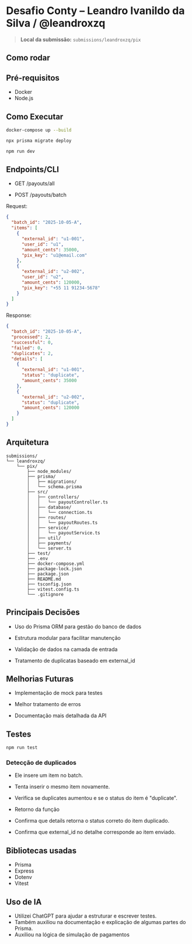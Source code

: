# Desafio Conty – Leandro Ivanildo da Silva / @leandroxzq

> **Local da submissão:** `submissions/leandroxzq/pix`

## Como rodar

## Pré-requisitos

- Docker
- Node.js

## Como Executar

```bash
docker-compose up --build

npx prisma migrate deploy

npm run dev
```

## Endpoints/CLI

- GET /payouts/all

- POST /payouts/batch

Request:

```json
{
  "batch_id": "2025-10-05-A",
  "items": [
    {
      "external_id": "u1-001",
      "user_id": "u1",
      "amount_cents": 35000,
      "pix_key": "u1@email.com"
    },
    {
      "external_id": "u2-002",
      "user_id": "u2",
      "amount_cents": 120000,
      "pix_key": "+55 11 91234-5678"
    }
  ]
}
```

Response:

```json
{
  "batch_id": "2025-10-05-A",
  "processed": 2,
  "successful": 0,
  "failed": 0,
  "duplicates": 2,
  "details": [
    {
      "external_id": "u1-001",
      "status": "duplicate",
      "amount_cents": 35000
    },
    {
      "external_id": "u2-002",
      "status": "duplicate",
      "amount_cents": 120000
    }
  ]
}
```

## Arquitetura

```text
submissions/
└── leandroxzq/
    └── pix/
        ├── node_modules/
        ├── prisma/
        │   ├── migrations/
        │   └── schema.prisma
        ├── src/
        │   ├── controllers/
        │   │   └── payoutController.ts
        │   ├── database/
        │   │   └── connection.ts
        │   ├── routes/
        │   │   └── payoutRoutes.ts
        │   ├── service/
        │   │   └── payoutService.ts
        │   ├── util/
        │   ├── payments/
        │   └── server.ts
        ├── test/
        ├── .env
        ├── docker-compose.yml
        ├── package-lock.json
        ├── package.json
        ├── README.md
        ├── tsconfig.json
        ├── vitest.config.ts
        └── .gitignore
```

## Principais Decisões

- Uso do Prisma ORM para gestão do banco de dados

- Estrutura modular para facilitar manutenção

- Validação de dados na camada de entrada

- Tratamento de duplicatas baseado em external_id

## Melhorias Futuras

- Implementação de mock para testes

- Melhor tratamento de erros

- Documentação mais detalhada da API

## Testes

```bash
npm run test
```

### Detecção de duplicados

- Ele insere um item no batch.

- Tenta inserir o mesmo item novamente.

- Verifica se duplicates aumentou e se o status do item é "duplicate".

- Retorno da função

- Confirma que details retorna o status correto do item duplicado.

- Confirma que external_id no detalhe corresponde ao item enviado.

## Bibliotecas usadas

- Prisma
- Express
- Dotenv
- Vitest

## Uso de IA

- Utilizei ChatGPT para ajudar a estruturar e escrever testes.
- Também auxiliou na documentação e explicação de algumas partes do Prisma.
- Auxiliou na lógica de simulação de pagamentos
